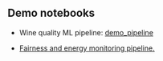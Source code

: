 ## Demo notebooks

- Wine quality ML pipeline: [demo_pipeline](./demo_pipeline)

- [Fairness and energy monitoring pipeline.](./demo_fairness_and_energy_monitoring)